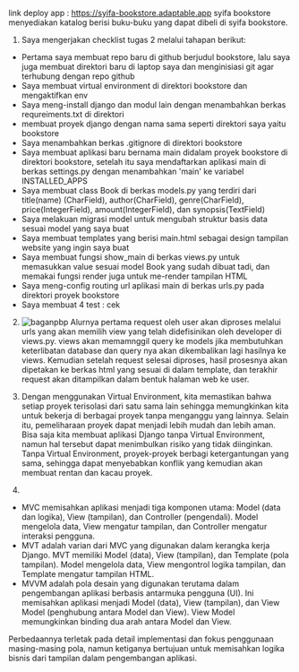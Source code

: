 link deploy app : https://syifa-bookstore.adaptable.app
syifa bookstore menyediakan katalog berisi buku-buku yang dapat dibeli di syifa bookstore.

1. Saya mengerjakan checklist tugas 2 melalui tahapan berikut:
- Pertama saya membuat repo baru di github berjudul bookstore, lalu saya juga membuat direktori baru di laptop saya dan menginisiasi git agar terhubung dengan repo github
- Saya membuat virtual environment di direktori bookstore dan mengaktifkan env
- Saya meng-install django dan modul lain dengan menambahkan berkas requreiments.txt di direktori
-  membuat proyek django dengan nama sama seperti direktori saya yaitu bookstore
-  Saya menambahkan berkas .gitignore di direktori bookstore
-  Saya membuat aplikasi baru bernama main didalam proyek bookstore di direktori bookstore, setelah itu saya mendaftarkan aplikasi main di berkas settings.py dengan menambahkan 'main' ke variabel INSTALLED_APPS
-  Saya membuat class Book di berkas models.py yang terdiri dari title(name) (CharField), author(CharField), genre(CharField), price(IntegerField), amount(IntegerField), dan synopsis(TextField)
-  Saya melakuan migrasi model untuk mengubah struktur basis data sesuai model yang saya buat
-  Saya membuat templates yang berisi main.html sebagai design tampilan website yang ingin saya buat
-  Saya membuat fungsi show_main di berkas views.py untuk memasukkan value sesuai model Book yang sudah dibuat tadi, dan memakai fungsi render juga untuk me-render tampilan HTML
-  Saya meng-config routing url aplikasi main di berkas urls.py pada direktori proyek bookstore 
- Saya membuat 4 test : cek 

2. ![baganpbp](https://github.com/syifamahira/bookstore/assets/80321089/1a52cf45-900b-44f0-b12b-646e8c5019d1)
     Alurnya pertama request oleh user akan diproses melalui urls yang akan memilih view yang telah didefisinikan oleh developer di views.py. views akan memamnggil query ke models jika membutuhkan keterlibatan database dan query nya akan dikembalikan lagi hasilnya ke views. Kemudian setelah request selesai diproses, hasil prosesnya akan dipetakan ke berkas html yang sesuai di dalam template, dan terakhir request akan ditampilkan dalam bentuk halaman web ke user.

3. Dengan menggunakan Virtual Environment, kita memastikan bahwa setiap proyek terisolasi dari satu sama lain sehingga memungkinkan kita untuk bekerja di berbagai proyek tanpa menganggu yang lainnya. Selain itu, pemeliharaan proyek dapat menjadi lebih mudah dan lebih aman.
Bisa saja kita membuat aplikasi Django tanpa Virtual Environment, namun hal tersebut dapat menimbulkan risiko yang tidak diinginkan. Tanpa Virtual Environment, proyek-proyek berbagi ketergantungan yang sama, sehingga dapat menyebabkan konflik yang kemudian akan membuat rentan dan kacau proyek.

4.
- MVC memisahkan aplikasi menjadi tiga komponen utama: Model (data dan logika), View (tampilan), dan Controller (pengendali). Model mengelola data, View mengatur tampilan, dan Controller mengatur interaksi pengguna.
- MVT adalah varian dari MVC yang digunakan dalam kerangka kerja Django. MVT memiliki Model (data), View (tampilan), dan Template (pola tampilan). Model mengelola data, View mengontrol logika tampilan, dan Template mengatur tampilan HTML.
- MVVM adalah pola desain yang digunakan terutama dalam pengembangan aplikasi berbasis antarmuka pengguna (UI). Ini memisahkan aplikasi menjadi Model (data), View (tampilan), dan View Model (penghubung antara Model dan View). View Model memungkinkan binding dua arah antara Model dan View.

Perbedaannya terletak pada detail implementasi dan fokus penggunaan masing-masing pola, namun ketiganya bertujuan untuk memisahkan logika bisnis dari tampilan dalam pengembangan aplikasi.
